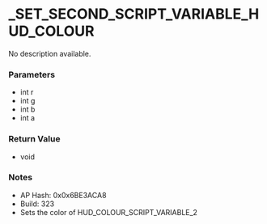 # _SET_SECOND_SCRIPT_VARIABLE_HUD_COLOUR

No description available.

### Parameters
* int r
* int g
* int b
* int a

### Return Value
* void

### Notes
* AP Hash: 0x0x6BE3ACA8
* Build: 323
* Sets the color of HUD_COLOUR_SCRIPT_VARIABLE_2

